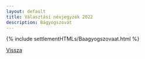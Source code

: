 ```yaml
---
layout: default
title: Választási névjegyzék 2022
description: Bágyogszovát
---
```


{% include settlementHTMLs/Baagyogszovaat.html %}

[Vissza](../)